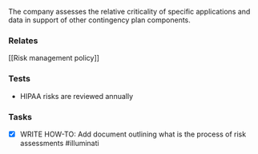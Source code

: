 The company assesses the relative criticality of specific applications and data in support of other contingency plan components. 

### Relates
[[Risk management policy]]

### Tests

* HIPAA risks are reviewed annually

### Tasks

- [x] WRITE HOW-TO: Add document outlining what is the process of risk assessments #illuminati 